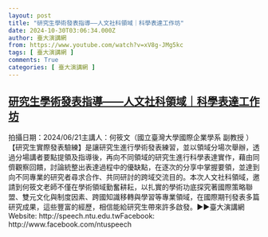 ```yaml
---
layout: post
title: "研究生學術發表指導——人文社科領域｜科學表達工作坊"
date: 2024-10-30T03:06:34.000Z
author: 臺大演講網
from: https://www.youtube.com/watch?v=xV8g-JMg5kc
tags: [ 臺大演講網 ]
comments: True
categories: [ 臺大演講網 ]
---
```

<!--1730257594000-->
[研究生學術發表指導——人文社科領域｜科學表達工作坊](https://www.youtube.com/watch?v=xV8g-JMg5kc)
------

<div>
拍攝日期：2024/06/21主講人：何筱文（國立臺灣大學國際企業學系 副教授 ）【研究生實際發表驗練】是讓研究生進行學術發表練習，並以領域分場次舉辦，透過分場講者要點提領及指導後，再向不同領域的研究生進行科學表達實作，藉由同儕觀察回饋，討論統整出表達過程中的優缺點，在逐次的分享中掌握要領，並達到向不同專業的研究者尋求合作、共同研討的跨域交流目的。本次人文社科領域，邀請到何筱文老師不僅在學術領域勤奮耕耘，以扎實的學術功底探究著國際策略聯盟、雙元文化與制度因素、跨國知識移轉與學習等專業領域，在國際期刊發表多篇研究成果，這些豐富的經歷，相信能給研究生帶來許多啟發。►►臺大演講網Website: http://speech.ntu.edu.twFacebook: http://www.facebook.com/ntuspeech
</div>
